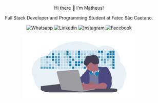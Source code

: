 <p align="center">Hi there 👋 I'm Matheus!</p>
<p align="center">Full Stack Developer and Programming Student at Fatec São Caetano.</p>

<p align="center">
  <a href="https://wa.me/5511966179345">
    <img src="https://img.shields.io/badge/WHATSAPP-%2325D366.svg?&style=for-the-badge&logo=whatsapp&logoColor=white" alt="Whatsapp"/>
  </a>
  <a href="https://www.linkedin.com/in/matheus-barbosa-do-nascimento-a634a7179/">
    <img src="https://img.shields.io/badge/linkedin-%230077B5.svg?&style=for-the-badge&logo=linkedin&logoColor=whitee" alt="Linkedin"/>
  </a>
  <a href="https://www.instagram.com/mtsbn3/">
    <img src="https://img.shields.io/badge/instagram-%23E4405F.svg?&style=for-the-badge&logo=instagram&logoColor=white" alt="Instagram"/>
  </a>
  <a href="https://www.facebook.com/matheus.nascimento.103">
    <img src="https://img.shields.io/badge/facebook-%231877F2.svg?&style=for-the-badge&logo=facebook&logoColor=white" alt="Facebook"/>
  </a>
</p>
<p align="center">
  <img src="https://github.com/mtsbn/mtsbn/blob/master/undraw_developer_activity_bv83.png?raw=true" alt="Programador com painel de colaborações do github ao fundo" height="200px">
</p>
